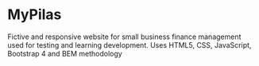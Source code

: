 # MyPilas
Fictive and responsive website for small business finance management used for testing and learning development. Uses HTML5, CSS, JavaScript, Bootstrap 4 and BEM methodology

